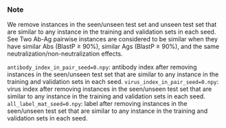 ### Note   
We remove instances in the seen/unseen test set and unseen test set that are similar to any instance in the training and validation sets in each seed. See 
Two Ab-Ag pairwise instances are considered to be similar when they have similar Abs (BlastP ≥ 90%), similar Ags (BlastP ≥ 90%), and the same neutralization/non-neutralization effects.

`antibody_index_in_pair_seed=0.npy`: antibody index after removing instances in the seen/unseen test set that are similar to any instance in the training and validation sets in each seed.
`virus_index_in_pair_seed=0.npy`: virus index after removing instances in the seen/unseen test set that are similar to any instance in the training and validation sets in each seed.
`all_label_mat_seed=0.npy`: label after removing instances in the seen/unseen test set that are similar to any instance in the training and validation sets in each seed.